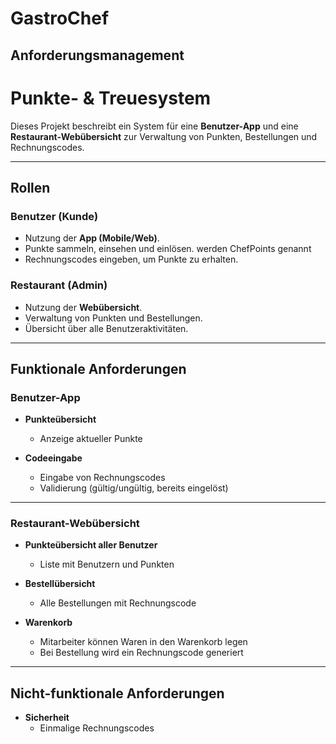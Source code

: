 # GastroChef

## Anforderungsmanagement 

# Punkte- & Treuesystem

Dieses Projekt beschreibt ein System für eine **Benutzer-App** und eine **Restaurant-Webübersicht** zur Verwaltung von Punkten, Bestellungen und Rechnungscodes.

---

## Rollen

### Benutzer (Kunde)
- Nutzung der **App (Mobile/Web)**.
- Punkte sammeln, einsehen und einlösen. werden ChefPoints genannt
- Rechnungscodes eingeben, um Punkte zu erhalten.

### Restaurant (Admin)
- Nutzung der **Webübersicht**.
- Verwaltung von Punkten und Bestellungen.
- Übersicht über alle Benutzeraktivitäten.

---

## Funktionale Anforderungen

### Benutzer-App
- **Punkteübersicht**
  - Anzeige aktueller Punkte

- **Codeeingabe**
  - Eingabe von Rechnungscodes
  - Validierung (gültig/ungültig, bereits eingelöst)

---

### Restaurant-Webübersicht
- **Punkteübersicht aller Benutzer**
  - Liste mit Benutzern und Punkten


- **Bestellübersicht**
  - Alle Bestellungen mit Rechnungscode
 
- **Warenkorb**
  - Mitarbeiter können Waren in den Warenkorb legen
  - Bei Bestellung wird ein Rechnungscode generiert

---

## Nicht-funktionale Anforderungen
- **Sicherheit**
  - Einmalige Rechnungscodes
